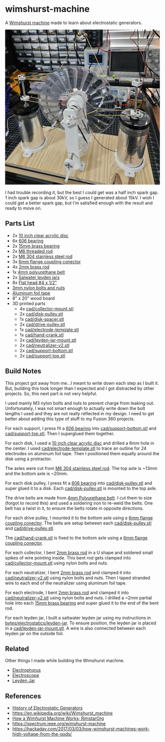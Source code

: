 # wimshurst-machine

A [Wimshurst machine](https://en.wikipedia.org/wiki/Wimshurst_machine) made to learn about electrostatic generators.

![images/wimshurst-machine.jpg](images/wimshurst-machine.jpg)

I had trouble recording it, but the best I could get was a half inch spark gap.
1 inch spark gap is about 30kV, so I guess I generated about 15kV.
I wish I could get a better spark gap, but I'm satisfied enough with the result and ready to move on.

## Parts List

- 2x [10 inch clear acrylic disc](https://www.amazon.com/gp/product/B09WB37JMC/)
- 6x [606 bearing](https://www.amazon.com/gp/product/B07FDZWK76)
- 2x [15mm brass bearing](https://www.amazon.com/gp/product/B0B5XKQNMR)
- 2x [M6 threaded rod](https://www.amazon.com/gp/product/B08FQR9CJW)
- 2x [M6 304 stainless steel rod](https://www.amazon.com/gp/product/B082ZNXYMG)
- 3x [6mm flange coupling conector](https://www.amazon.com/gp/product/B08334N261)
- 4x [2mm brass rod](https://www.amazon.com/gp/product/B087JYWMF9)
- 1x [4mm polyurethane belt](https://www.amazon.com/gp/product/B0BM3SCL12)
- 2x [Salwater leyden jars](https://github.com/barrettotte/bytes/tree/master/electrostatics/leyden-jar)
- 8x [Flat head #4 x 1/2"](https://www.amazon.com/gp/product/B08RW9BLG3)
- [3mm nylon bolts and nuts](https://www.amazon.com/gp/product/B076J5RGKS)
- [Aluminum foil tape](https://www.amazon.com/gp/product/B0BF3NGVDZ)
- 8" x 20" wood board
- 3D printed parts
  - 4x [cad/collector-mount.stl](cad/collector-mount.stl)
  - 2x [cad/disk-pulley.stl](cad/disk-pulley.stl)
  - 1x [cad/disk-spacer.stl](cad/disk-spacer.stl)
  - 2x [cad/drive-pulley.stl](cad/drive-pulley.stl)
  - 1x [cad/electrode-template.stl](cad/electrode-template.stl)
  - 1x [cad/hand-crank.stl](cad/hand-crank.stl)
  - 2x [cad/leyden-jar-mount.stl](cad/leyden-jar-mount.stl)
  - 2x [cad/neutralizer-v2.stl](cad/neutralizer-v2.stl)
  - 2x [cad/support-bottom.stl](cad/support-bottom.stl)
  - 2x [cad/support-top.stl](cad/support-top.stl)

## Build Notes

This project got away from me...I meant to write down each step as I built it. 
But, building this took longer than I expected and I got distracted by other projects.
So, this next part is not very helpful.

I used mainly M3 nylon bolts and nuts to prevent charge from leaking out.
Unfortunately, I was not smart enough to actually write down the bolt lengths I used and they are not really reflected in my design. 
I need to get better about adding this type of stuff to my Fusion 360 projects.

For each support, I press fit a [606 bearing](https://www.amazon.com/gp/product/B07FDZWK76) 
into [cad/support-bottom.stl](cad/support-bottom.stl) and [cad/support-top.stl](cad/support-top.stl).
Then I superglued them together.

For each disk, I used a [10 inch clear acrylic disc](https://www.amazon.com/gp/product/B09WB37JMC/) and drilled a 6mm hole in the center.
I used [cad/electrode-template.stl](cad/electrode-template.stl) to trace an outline for 24 electrodes on aluminum foil tape.
Then I positioned them equally around the disk using a protractor.

The axles were cut from [M6 304 stainless steel rod](https://www.amazon.com/gp/product/B082ZNXYMG).
The top axle is ~13mm and the bottom axle is ~20mm.

For each disk pulley, I press fit a [606 bearing](https://www.amazon.com/gp/product/B07FDZWK76) into [cad/disk-pulley.stl](cad/disk-pulley.stl) 
and super glued it to a disk. Each [cad/disk-pulley.stl](cad/disk-pulley.stl) is mounted to the top axle.

The drive belts are made from [4mm Polyurethane belt](https://www.amazon.com/gp/product/B0BM3SCL12).
I cut them to size (forgot to record this) and used a soldering iron to re-weld the belts.
One belt has a twist in it, to ensure the belts rotate in opposite directions.

For each drive pulley, I mounted it to the bottom axle using a [6mm flange coupling conector](https://www.amazon.com/gp/product/B08334N261).
The belts are setup between each [cad/disk-pulley.stl](cad/disk-pulley.stl) and [cad/drive-pulley.stl](cad/drive-pulley.stl).

The [cad/hand-crank.stl](cad/hand-crank.stl) is fixed to the bottom axle 
using a [6mm flange coupling conector](https://www.amazon.com/gp/product/B08334N261).

For each collector, I bent [2mm brass rod](https://www.amazon.com/gp/product/B087JYWMF9) in a U shape 
and soldered small spikes of wire pointing inside. 
This bent rod gets clamped into [cad/collector-mount.stl](cad/collector-mount.stl) using nylon bolts and nuts.

For each neutralizer, I bent [2mm brass rod](https://www.amazon.com/gp/product/B087JYWMF9) and clamped it into
[cad/neutralizer-v2.stl](cad/neutralizer-v2.stl) using nylon bolts and nuts.
Then I taped stranded wire to each end of the neutralizer using aluminum foil tape.

For each electrode, I bent [2mm brass rod](https://www.amazon.com/gp/product/B087JYWMF9) and clamped it into
[cad/neutralizer-v2.stl](cad/neutralizer-v2.stl) using nylon bolts and nuts.
I drilled a ~2mm partial hole into each [15mm brass bearing](https://www.amazon.com/gp/product/B0B5XKQNMR) and
super glued it to the end of the bent rod.

For each leyden jar, I built a saltwater leyden jar using my instructions 
in [bytes/electrostatics/leyden-jar](https://github.com/barrettotte/bytes/tree/master/electrostatics/leyden-jar).
To ensure position, the leyden jar is placed in a [cad/leyden-jar-mount.stl](cad/leyden-jar-mount.stl).
A wire is also connected between each leyden jar on the outside foil.

## Related

Other things I made while building the Wimshurst machine.

- [Electrophorus](https://github.com/barrettotte/bytes/tree/master/electrostatics/electrophorus)
- [Electroscope](https://github.com/barrettotte/bytes/tree/master/electrostatics/electroscope)
- [Leyden Jar](https://github.com/barrettotte/bytes/tree/master/electrostatics/leyden-jar)

## References

- [History of Electrostatic Generators](http://www.hp-gramatke.net/history/english/page4000.htm)
- https://en.wikipedia.org/wiki/Wimshurst_machine
- [How a Wimhurst Machine Works; RimstarOrg](https://www.youtube.com/watch?v=nA4aCd5qFWs)
- https://spectrum.ieee.org/wimshurst-machine
- https://hackaday.com/2017/03/03/how-wimshurst-machines-work-high-voltage-from-the-gods/
